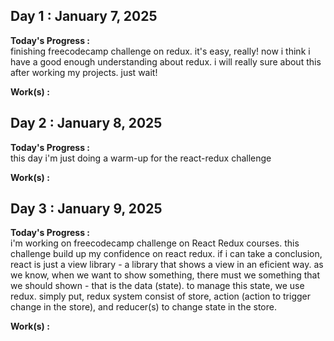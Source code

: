 ## Day 1 : January 7, 2025

**Today's Progress :**  
finishing freecodecamp challenge on redux. it's easy, really! now i think i have a good enough understanding about redux. i will really sure about this after working my projects. just wait!

**Work(s) :**

## Day 2 : January 8, 2025

**Today's Progress :**  
this day i'm just doing a warm-up for the react-redux challenge

**Work(s) :**

## Day 3 : January 9, 2025

**Today's Progress :**  
i'm working on freecodecamp challenge on React Redux courses. this challenge build up my confidence on react redux. if i can take a conclusion, react is just a view library - a library that shows a view in an eficient way. as we know, when we want to show something, there must we something that we should shown - that is the data (state). to manage this state, we use redux. simply put, redux system consist of store, action (action to trigger change in the store), and reducer(s) to change state in the store.

**Work(s) :**


